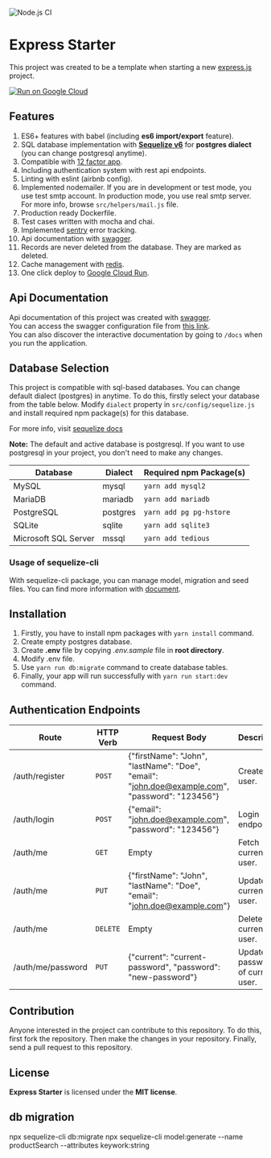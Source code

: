 ![Node.js CI](https://github.com/mucahitnezir/express-starter/workflows/Node.js%20CI/badge.svg?branch=master)

# Express Starter

This project was created to be a template when starting a new [express.js](https://github.com/expressjs/express) project.

[![Run on Google Cloud](https://deploy.cloud.run/button.svg)](https://deploy.cloud.run?git_repo=https://github.com/mucahitnezir/express-starter.git)

## Features

1. ES6+ features with babel (including **es6 import/export** feature).
2. SQL database implementation with **[Sequelize v6](https://sequelize.org/docs/v6/)** for **postgres dialect** (you can change postgresql anytime).
3. Compatible with [12 factor app](https://12factor.net/).
4. Including authentication system with rest api endpoints.
5. Linting with eslint (airbnb config).
6. Implemented nodemailer. If you are in development or test mode, you use test smtp account. In production mode, you use real smtp server.
   For more info, browse `src/helpers/mail.js` file.
7. Production ready Dockerfile.
8. Test cases written with mocha and chai.
9. Implemented [sentry](https://sentry.io) error tracking.
10. Api documentation with [swagger](https://swagger.io/).
11. Records are never deleted from the database. They are marked as deleted.
12. Cache management with [redis](https://redis.io/).
13. One click deploy to [Google Cloud Run](https://cloud.google.com/run).

## Api Documentation

Api documentation of this project was created with [swagger](https://swagger.io/).  
You can access the swagger configuration file from [this link](https://app.swaggerhub.com/apis/mucahitnezir/express-starter/).  
You can also discover the interactive documentation by going to `/docs` when you run the application.

## Database Selection

This project is compatible with sql-based databases. You can change default dialect (postgres) in anytime.
To do this, firstly select your database from the table below.
Modify `dialect` property in `src/config/sequelize.js` and install required npm package(s) for this database.

For more info, visit [sequelize docs](https://sequelize.org/docs/v6/other-topics/dialect-specific-things/)

**Note:** The default and active database is postgresql.
If you want to use postgresql in your project, you don't need to make any changes.

| Database             | Dialect  | Required npm Package(s) |
| -------------------- | -------- | ----------------------- |
| MySQL                | mysql    | `yarn add mysql2`       |
| MariaDB              | mariadb  | `yarn add mariadb`      |
| PostgreSQL           | postgres | `yarn add pg pg-hstore` |
| SQLite               | sqlite   | `yarn add sqlite3`      |
| Microsoft SQL Server | mssql    | `yarn add tedious`      |

### Usage of sequelize-cli

With sequelize-cli package, you can manage model, migration and seed files.
You can find more information with [document](https://sequelize.org/docs/v6/other-topics/migrations/).

## Installation

1. Firstly, you have to install npm packages with `yarn install` command.
2. Create empty postgres database.
3. Create **.env** file by copying _.env.sample_ file in **root directory**.
4. Modify .env file.
5. Use `yarn run db:migrate` command to create database tables.
6. Finally, your app will run successfully with `yarn run start:dev` command.

## Authentication Endpoints

| Route             | HTTP Verb | Request Body                                                                                    | Description                      |
| ----------------- | --------- | ----------------------------------------------------------------------------------------------- | -------------------------------- |
| /auth/register    | `POST`    | {"firstName": "John", "lastName": "Doe", "email": "john.doe@example.com", "password": "123456"} | Create new user.                 |
| /auth/login       | `POST`    | {"email": "john.doe@example.com", "password": "123456"}                                         | Login endpoint.                  |
| /auth/me          | `GET`     | Empty                                                                                           | Fetch current user.              |
| /auth/me          | `PUT`     | {"firstName": "John", "lastName": "Doe", "email": "john.doe@example.com"}                       | Update current user.             |
| /auth/me          | `DELETE`  | Empty                                                                                           | Delete current user.             |
| /auth/me/password | `PUT`     | {"current": "current-password", "password": "new-password"}                                     | Update password of current user. |

## Contribution

Anyone interested in the project can contribute to this repository. To do this, first fork the repository.
Then make the changes in your repository. Finally, send a pull request to this repository.

## License

**Express Starter** is licensed under the **MIT license**.


## db migration
npx sequelize-cli db:migrate
npx sequelize-cli model:generate --name productSearch --attributes keywork:string




